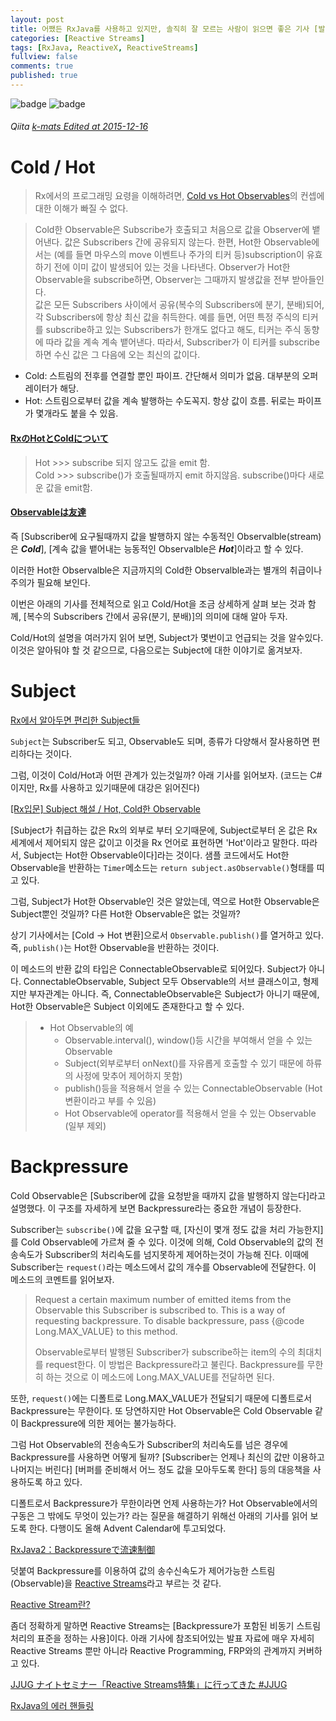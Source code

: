 ```yaml
---
layout: post
title: 어쨌든 RxJava를 사용하고 있지만, 솔직히 잘 모르는 사람이 읽으면 좋은 기사 [발전편]
categories: [Reactive Streams]
tags: [RxJava, ReactiveX, ReactiveStreams]
fullview: false
comments: true
published: true
---
```


![badge](https://img.shields.io/badge/manasobi-RxJava-brightgreen.svg?style=flat-square) ![badge](https://img.shields.io/badge/manasobi-RxAndroid-yellowgreen.svg?style=flat-square)

###### Qiita [k-mats Edited at 2015-12-16](http://qiita.com/k-mats/items/3844a08b8958f77c45d0)

# Cold / Hot

> Rx에서의 프로그래밍 요령을 이해하려면, [Cold vs Hot Observables](https://github.com/Reactive-Extensions/RxJS/blob/master/doc/gettingstarted/creating.md#cold-vs-hot-observables)의 컨셉에 대한 이해가 빠질 수 없다.

> Cold한 Observable은 Subscribe가 호출되고 처음으로 값을 Observer에 뱉어낸다. 값은 Subscribers 간에 공유되지 않는다. 한편, Hot한 Observable에서는 (예를 들면 마우스의 move 이벤트나 주가의 티커 등)subscription이 유효하기 전에 이미 값이 발생되어 있는 것을 나타낸다. Observer가 Hot한 Observable을 subscribe하면, Observer는 그때까지 발생값을 전부 받아들인다.<br>
값은 모든 Subscribers 사이에서 공유(복수의 Subscribers에 분기, 분배)되어, 각 Subscribers에 항상 최신 값을 취득한다. 예를 들면, 어떤 특정 주식의 티커를 subscribe하고 있는 Subscribers가 한개도 없다고 해도, 티커는 주식 동향에 따라 값을 계속 계속 뱉어낸다. 따라서, Subscriber가 이 티커를 subscribe하면 수신 값은 그 다음에 오는 최신의 값이다.

- Cold: 스트림의 전후를 연결할 뿐인 파이프. 간단해서 의미가 없음. 대부분의 오퍼레이터가 해당.
- Hot: 스트림으로부터 값을 계속 발행하는 수도꼭지. 항상 값이 흐름. 뒤로는 파이프가 몇개라도 붙을 수 있음.

#### [RxのHotとColdについて](http://qiita.com/toRisouP/items/f6088963037bfda658d3)

> Hot >>> subscribe 되지 않고도 값을 emit 함.<br>
Cold >>> subscribe()가 호출될때까지 emit 하지않음. subscribe()마다 새로운 값을 emit함.

#### [Observableは友達](http://chooblarin.com/observable_is_my_friend.html)
즉 [Subscriber에 요구될때까지 값을 발행하지 않는 수동적인 Observalble(stream)은 **_Cold_**], [계속 값을 뱉어내는 능동적인 Observalble은 **_Hot_**]이라고 할 수 있다.

이러한 Hot한 Observalble은 지금까지의 Cold한 Observalble과는 별개의 취급이나 주의가 필요해 보인다.

이번은 아래의 기사를 전체적으로 읽고 Cold/Hot을 조금 상세하게 살펴 보는 것과 함께, [복수의 Subscribers 간에서 공유(분기, 분배)]의 의미에 대해 알아 두자.

Cold/Hot의 설명을 여러가지 읽어 보면, Subject가 몇번이고 언급되는 것을 알수있다. 이것은 알아둬야 할 것 같으므로, 다음으로는 Subject에 대한 이야기로 옮겨보자.

# Subject 

[Rx에서 알아두면 편리한 Subject들](http://qiita.com/hide92795/items/f7205c8171826cc2153b)

`Subject`는 Subscriber도 되고, Observable도 되며, 종류가 다양해서 잘사용하면 편리하다는 것이다.

그럼, 이것이 Cold/Hot과 어떤 관계가 있는것일까? 아래 기사를 읽어보자. (코드는 C#이지만, Rx를 사용하고 있기때문에 대강은 읽어진다)

[[Rx입문] Subject 해설 / Hot, Cold한 Observable](http://qiita.com/acple@github/items/8d3a4d3414fa59adff70)

[Subject가 취급하는 값은 Rx의 외부로 부터 오기때문에, Subject로부터 온 값은 Rx 세계에서 제어되지 않은 값이고 이것을 Rx 언어로 표현하면 'Hot'이라고 말한다. 따라서, Subject는 Hot한 Observable이다]라는 것이다. 샘플 코드에서도 Hot한 Observable을 반환하는 `Timer`메소드는 `return subject.asObservable()`형태를 띠고 있다.

그럼, Subject가 Hot한 Observable인 것은 알았는데, 역으로 Hot한 Observable은 Subject뿐인 것일까? 다른 Hot한 Observable은 없는 것일까?

상기 기사에서는 [Cold -> Hot 변환]으로서 `Observable.publish()`를 열거하고 있다. 즉, `publish()`는 Hot한 Observable을 반환하는 것이다.

이 메소드의 반환 값의 타입은 ConnectableObservable로 되어있다. Subject가 아니다. ConnectableObservable, Subject 모두 Observable의 서브 클래스이고, 형제지만 부자관계는 아니다. 즉, ConnectableObservable은 Subject가 아니기 때문에, Hot한 Observable은 Subject 이외에도 존재한다고 할 수 있다.

> - Hot Observable의 예
>   - Observable.interval(), window()등 시간을 부여해서 얻을 수 있는 Observable
>   - Subject(외부로부터 onNext()를 자유롭게 호출할 수 있기 때문에 하류의 사정에 맞추어 제어하지 못함)
>   - publish()등을 적용해서 얻을 수 있는 ConnectableObservable (Hot변환이라고 부를 수 있음)
>   - Hot Observable에 operator를 적용해서 얻을 수 있는 Observable (일부 제외)

# Backpressure

Cold Observable은 [Subscriber에 값을 요청받을 때까지 값을 발행하지 않는다]라고 설명했다. 이 구조를 자세하게 보면 Backpressure라는 중요한 개념이 등장한다.

Subscriber는 `subscribe()`에 값을 요구할 때, [자신이 몇개 정도 값을 처리 가능한지]를 Cold Observable에 가르쳐 줄 수 있다. 이것에 의해, Cold Observable의 값의 전송속도가 Subscriber의 처리속도를 넘지못하게 제어하는것이 가능해 진다. 이때에 Subscriber는 `request()`라는 메소드에서 값의 개수를 Observable에 전달한다. 이 메소드의 코멘트를 읽어보자.

> Request a certain maximum number of emitted items from the Observable this Subscriber is subscribed to.
This is a way of requesting backpressure. To disable backpressure, pass {@code Long.MAX_VALUE} to this method.<p>
Observable로부터 발행된 Subscriber가 subscribe하는 item의 수의 최대치를 request한다. 이 방법은 Backpressure라고 불린다. Backpressure를 무한히 하는 것으로 이 메소드에 Long.MAX_VALUE를 전달하면 된다.

또한, `request()`에는 디폴트로 Long.MAX_VALUE가 전달되기 때문에 디폴트로서 Backpressure는 무한이다. 또 당연하지만 Hot Observable은 Cold Observable 같이 Backpressure에 의한 제어는 불가능하다.

그럼 Hot Observable의 전송속도가 Subscriber의 처리속도를 넘은 경우에 Backpressure를 사용하면 어떻게 될까? [Subscriber는 언제나 최신의 값만 이용하고 나머지는 버린다] [버퍼를 준비해서 어느 정도 값을 모아두도록 한다] 등의 대응책을 사용하도록 하고 있다.

디폴트로서 Backpressure가 무한이라면 언제 사용하는가? Hot Observable에서의 구동은 그 밖에도 무엇이 있는가? 라는 질문을 해결하기 위해선 아래의 기사를 읽어 보도록 한다. 다행이도 올해 Advent Calendar에 투고되었다.

[RxJava2：Backpressureで流速制御](http://qiita.com/yuya_presto/items/0e95271bc85efe7f768e)

덧붙여 Backpressure를 이용하여 값의 송수신속도가 제어가능한 스트림(Observable)을 [Reactive Streams](http://www.reactive-streams.org/)라고 부르는 것 같다.

[Reactive Stream란?](http://takezoe.hatenablog.com/entry/20150217/p1)

좀더 정확하게 말하면 Reactive Streams는 [Backpressure가 포함된 비동기 스트림 처리의 표준을 정하는 사용]이다.
아래 기사에 참조되어있는 발표 자료에 매우 자세히 Reactive Streams 뿐만 아니라 Reactive Programming, FRP와의 관계까지 커버하고 있다.

[JJUG ナイトセミナー「Reactive Streams特集」に行ってきた #JJUG](http://mike-neck.hatenadiary.com/entry/2015/06/25/004011)

[RxJava의 에러 핸들링](http://qiita.com/boohbah/items/108b378c5cb593c666e6)






    
 
